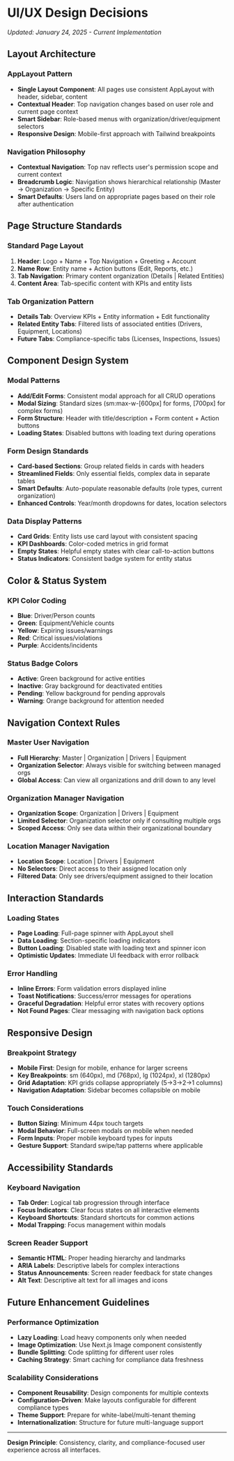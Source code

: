 # UI/UX Design Decisions

*Updated: January 24, 2025 - Current Implementation*

## Layout Architecture

### AppLayout Pattern
- **Single Layout Component**: All pages use consistent AppLayout with header, sidebar, content
- **Contextual Header**: Top navigation changes based on user role and current page context
- **Smart Sidebar**: Role-based menus with organization/driver/equipment selectors
- **Responsive Design**: Mobile-first approach with Tailwind breakpoints

### Navigation Philosophy
- **Contextual Navigation**: Top nav reflects user's permission scope and current context
- **Breadcrumb Logic**: Navigation shows hierarchical relationship (Master → Organization → Specific Entity)
- **Smart Defaults**: Users land on appropriate pages based on their role after authentication

## Page Structure Standards

### Standard Page Layout
1. **Header**: Logo + Name + Top Navigation + Greeting + Account
2. **Name Row**: Entity name + Action buttons (Edit, Reports, etc.)
3. **Tab Navigation**: Primary content organization (Details | Related Entities)
4. **Content Area**: Tab-specific content with KPIs and entity lists

### Tab Organization Pattern
- **Details Tab**: Overview KPIs + Entity information + Edit functionality
- **Related Entity Tabs**: Filtered lists of associated entities (Drivers, Equipment, Locations)
- **Future Tabs**: Compliance-specific tabs (Licenses, Inspections, Issues)

## Component Design System

### Modal Patterns
- **Add/Edit Forms**: Consistent modal approach for all CRUD operations
- **Modal Sizing**: Standard sizes (sm:max-w-[600px] for forms, [700px] for complex forms)
- **Form Structure**: Header with title/description + Form content + Action buttons
- **Loading States**: Disabled buttons with loading text during operations

### Form Design Standards
- **Card-based Sections**: Group related fields in cards with headers
- **Streamlined Fields**: Only essential fields, complex data in separate tables
- **Smart Defaults**: Auto-populate reasonable defaults (role types, current organization)
- **Enhanced Controls**: Year/month dropdowns for dates, location selectors

### Data Display Patterns
- **Card Grids**: Entity lists use card layout with consistent spacing
- **KPI Dashboards**: Color-coded metrics in grid format
- **Empty States**: Helpful empty states with clear call-to-action buttons
- **Status Indicators**: Consistent badge system for entity status

## Color & Status System

### KPI Color Coding
- **Blue**: Driver/Person counts
- **Green**: Equipment/Vehicle counts  
- **Yellow**: Expiring issues/warnings
- **Red**: Critical issues/violations
- **Purple**: Accidents/incidents

### Status Badge Colors
- **Active**: Green background for active entities
- **Inactive**: Gray background for deactivated entities
- **Pending**: Yellow background for pending approvals
- **Warning**: Orange background for attention needed

## Navigation Context Rules

### Master User Navigation
- **Full Hierarchy**: Master | Organization | Drivers | Equipment
- **Organization Selector**: Always visible for switching between managed orgs
- **Global Access**: Can view all organizations and drill down to any level

### Organization Manager Navigation
- **Organization Scope**: Organization | Drivers | Equipment  
- **Limited Selector**: Organization selector only if consulting multiple orgs
- **Scoped Access**: Only see data within their organizational boundary

### Location Manager Navigation
- **Location Scope**: Location | Drivers | Equipment
- **No Selectors**: Direct access to their assigned location only
- **Filtered Data**: Only see drivers/equipment assigned to their location

## Interaction Standards

### Loading States
- **Page Loading**: Full-page spinner with AppLayout shell
- **Data Loading**: Section-specific loading indicators
- **Button Loading**: Disabled state with loading text and spinner icon
- **Optimistic Updates**: Immediate UI feedback with error rollback

### Error Handling
- **Inline Errors**: Form validation errors displayed inline
- **Toast Notifications**: Success/error messages for operations
- **Graceful Degradation**: Helpful error states with recovery options
- **Not Found Pages**: Clear messaging with navigation back options

## Responsive Design

### Breakpoint Strategy
- **Mobile First**: Design for mobile, enhance for larger screens
- **Key Breakpoints**: sm (640px), md (768px), lg (1024px), xl (1280px)
- **Grid Adaptation**: KPI grids collapse appropriately (5→3→2→1 columns)
- **Navigation Adaptation**: Sidebar becomes collapsible on mobile

### Touch Considerations
- **Button Sizing**: Minimum 44px touch targets
- **Modal Behavior**: Full-screen modals on mobile when needed
- **Form Inputs**: Proper mobile keyboard types for inputs
- **Gesture Support**: Standard swipe/tap patterns where applicable

## Accessibility Standards

### Keyboard Navigation
- **Tab Order**: Logical tab progression through interface
- **Focus Indicators**: Clear focus states on all interactive elements
- **Keyboard Shortcuts**: Standard shortcuts for common actions
- **Modal Trapping**: Focus management within modals

### Screen Reader Support
- **Semantic HTML**: Proper heading hierarchy and landmarks
- **ARIA Labels**: Descriptive labels for complex interactions
- **Status Announcements**: Screen reader feedback for state changes
- **Alt Text**: Descriptive alt text for all images and icons

## Future Enhancement Guidelines

### Performance Optimization
- **Lazy Loading**: Load heavy components only when needed
- **Image Optimization**: Use Next.js Image component consistently
- **Bundle Splitting**: Code splitting for different user roles
- **Caching Strategy**: Smart caching for compliance data freshness

### Scalability Considerations
- **Component Reusability**: Design components for multiple contexts
- **Configuration-Driven**: Make layouts configurable for different compliance types
- **Theme Support**: Prepare for white-label/multi-tenant theming
- **Internationalization**: Structure for future multi-language support

---

**Design Principle**: Consistency, clarity, and compliance-focused user experience across all interfaces.

